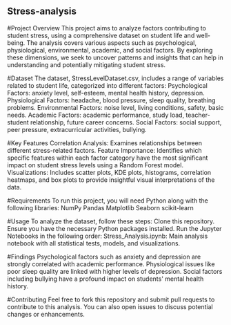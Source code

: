 ## Stress-analysis
#Project Overview
This project aims to analyze factors contributing to student stress, using a comprehensive dataset on student life and well-being. The analysis covers various aspects such as psychological, physiological, environmental, academic, and social factors. By exploring these dimensions, we seek to uncover patterns and insights that can help in understanding and potentially mitigating student stress.

#Dataset
The dataset, StressLevelDataset.csv, includes a range of variables related to student life, categorized into different factors:
Psychological Factors: anxiety level, self-esteem, mental health history, depression.
Physiological Factors: headache, blood pressure, sleep quality, breathing problems.
Environmental Factors: noise level, living conditions, safety, basic needs.
Academic Factors: academic performance, study load, teacher-student relationship, future career concerns.
Social Factors: social support, peer pressure, extracurricular activities, bullying.

#Key Features
Correlation Analysis: Examines relationships between different stress-related factors.
Feature Importance: Identifies which specific features within each factor category have the most significant impact on student stress levels using a Random Forest model.
Visualizations: Includes scatter plots, KDE plots, histograms, correlation heatmaps, and box plots to provide insightful visual interpretations of the data.

#Requirements
To run this project, you will need Python along with the following libraries:
NumPy
Pandas
Matplotlib
Seaborn
scikit-learn

#Usage
To analyze the dataset, follow these steps:
Clone this repository.
Ensure you have the necessary Python packages installed.
Run the Jupyter Notebooks in the following order:
Stress_Analysis.ipynb: Main analysis notebook with all statistical tests, models, and visualizations.

#Findings
Psychological factors such as anxiety and depression are strongly correlated with academic performance.
Physiological issues like poor sleep quality are linked with higher levels of depression.
Social factors including bullying have a profound impact on students' mental health history.

#Contributing
Feel free to fork this repository and submit pull requests to contribute to this analysis. You can also open issues to discuss potential changes or enhancements.
